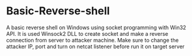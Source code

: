 # Basic-Reverse-shell
A basic reverse shell on Windows using socket programming with Win32 API. It is used Winsock2 DLL to create socket and make a reverse connection from server to attacker machine. Make sure to change the attacker IP, port and turn on netcat listener before run it on target server
